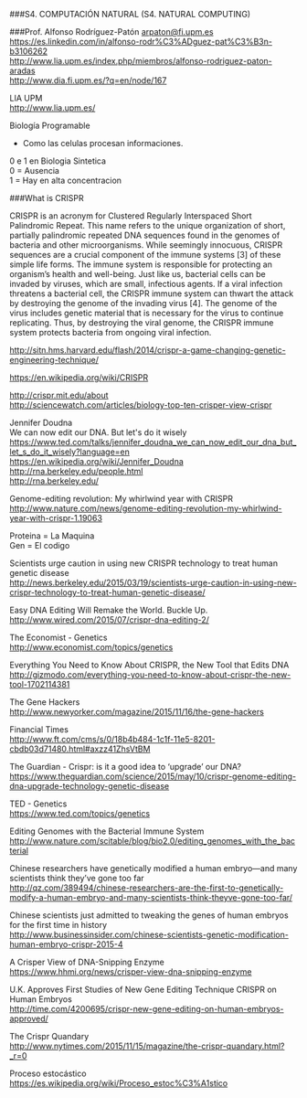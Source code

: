 ###S4. COMPUTACIÓN NATURAL (S4. NATURAL COMPUTING)

###Prof. Alfonso Rodríguez-Patón
arpaton@fi.upm.es<BR>
https://es.linkedin.com/in/alfonso-rodr%C3%ADguez-pat%C3%B3n-b3106262<BR>
http://www.lia.upm.es/index.php/miembros/alfonso-rodriguez-paton-aradas<BR>
http://www.dia.fi.upm.es/?q=en/node/167<BR>

LIA UPM<BR>
http://www.lia.upm.es/<BR>

Biología Programable<BR>
* Como las celulas procesan informaciones.

0 e 1 en Biologia Sintetica<BR>
0 = Ausencia<BR>
1 = Hay en alta concentracion<BR>

###What is CRISPR

CRISPR is an acronym for Clustered Regularly Interspaced Short Palindromic Repeat. This name refers to the unique organization of short, partially palindromic repeated DNA sequences found in the genomes of bacteria and other microorganisms. While seemingly innocuous, CRISPR sequences are a crucial component of the immune systems [3] of these simple life forms. The immune system is responsible for protecting an organism’s health and well-being. Just like us, bacterial cells can be invaded by viruses, which are small, infectious agents. If a viral infection threatens a bacterial cell, the CRISPR immune system can thwart the attack by destroying the genome of the invading virus [4]. The genome of the virus includes genetic material that is necessary for the virus to continue replicating. Thus, by destroying the viral genome, the CRISPR immune system protects bacteria from ongoing viral infection.<BR> 

http://sitn.hms.harvard.edu/flash/2014/crispr-a-game-changing-genetic-engineering-technique/<BR>

https://en.wikipedia.org/wiki/CRISPR<BR>

http://crispr.mit.edu/about<BR>
http://sciencewatch.com/articles/biology-top-ten-crisper-view-crispr<BR>


Jennifer Doudna<BR>
We can now edit our DNA. But let's do it wisely<BR>
https://www.ted.com/talks/jennifer_doudna_we_can_now_edit_our_dna_but_let_s_do_it_wisely?language=en<BR>
https://en.wikipedia.org/wiki/Jennifer_Doudna<BR>
http://rna.berkeley.edu/people.html<BR>
http://rna.berkeley.edu/<BR>

Genome-editing revolution: My whirlwind year with CRISPR<BR>
http://www.nature.com/news/genome-editing-revolution-my-whirlwind-year-with-crispr-1.19063<BR>


Proteina = La Maquina<BR>
Gen = El codigo<BR>

Scientists urge caution in using new CRISPR technology to treat human genetic disease<BR>
http://news.berkeley.edu/2015/03/19/scientists-urge-caution-in-using-new-crispr-technology-to-treat-human-genetic-disease/<BR>

Easy DNA Editing Will Remake the World. Buckle Up.<BR>
http://www.wired.com/2015/07/crispr-dna-editing-2/<BR>

The Economist - Genetics<BR>
http://www.economist.com/topics/genetics<BR>

Everything You Need to Know About CRISPR, the New Tool that Edits DNA<BR>
http://gizmodo.com/everything-you-need-to-know-about-crispr-the-new-tool-1702114381<BR>

The Gene Hackers<BR>
http://www.newyorker.com/magazine/2015/11/16/the-gene-hackers<BR>

Financial Times<BR>
http://www.ft.com/cms/s/0/18b4b484-1c1f-11e5-8201-cbdb03d71480.html#axzz41ZhsVtBM<BR>

The Guardian - Crispr: is it a good idea to ‘upgrade’ our DNA? <BR>
https://www.theguardian.com/science/2015/may/10/crispr-genome-editing-dna-upgrade-technology-genetic-disease<BR>

TED - Genetics<BR>
https://www.ted.com/topics/genetics<BR>

Editing Genomes with the Bacterial Immune System<BR>
http://www.nature.com/scitable/blog/bio2.0/editing_genomes_with_the_bacterial<BR>

Chinese researchers have genetically modified a human embryo—and many scientists think they’ve gone too far<BR>
http://qz.com/389494/chinese-researchers-are-the-first-to-genetically-modify-a-human-embryo-and-many-scientists-think-theyve-gone-too-far/<BR>

Chinese scientists just admitted to tweaking the genes of human embryos for the first time in history<BR>
http://www.businessinsider.com/chinese-scientists-genetic-modification-human-embryo-crispr-2015-4<BR>

A Crisper View of DNA-Snipping Enzyme<BR>
https://www.hhmi.org/news/crisper-view-dna-snipping-enzyme<BR>

U.K. Approves First Studies of New Gene Editing Technique CRISPR on Human Embryos<BR>
http://time.com/4200695/crispr-new-gene-editing-on-human-embryos-approved/<BR>

The Crispr Quandary<BR>
http://www.nytimes.com/2015/11/15/magazine/the-crispr-quandary.html?_r=0<BR>

Proceso estocástico<BR>
https://es.wikipedia.org/wiki/Proceso_estoc%C3%A1stico<BR>
